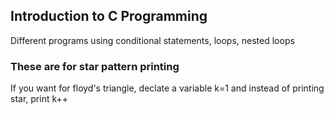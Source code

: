 ## Introduction to C Programming

Different programs using conditional statements, loops, nested loops

### These are for star pattern printing
If you want for floyd's triangle, declate a variable k=1 and instead of printing star, print k++
